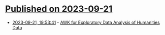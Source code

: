 # [Published on 2023-09-21](index.md)

* [2023-09-21, 19:53:41](https://lobste.rs/s/fvalqf/awk_for_exploratory_data_analysis) - [AWK for Exploratory Data Analysis of Humanities Data](https://awk.dev/eda.html)
